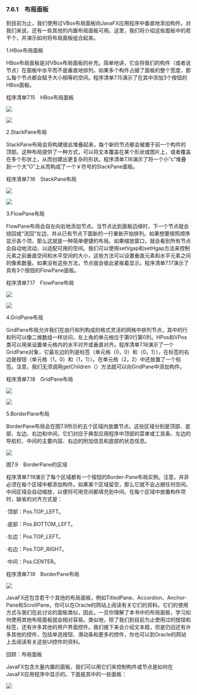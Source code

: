    

### 7.6.1　布局面板

到目前为止，我们使用过VBox布局面板向JavaFX应用程序中垂直地添加构件。对我们来说，还有一些其他的内置布局面板可用。这里，我们将介绍这些面板中的若干个，并演示如何将布局面板组合起来。

1.HBox布局面板

HBox布局面板是对VBox布局面板的补充。简单地讲，它会将我们的构件（或者说节点）在面板中水平而不是垂直地排列。如果多个构件占据了面板的整个宽度，那么每个节点都会赋予大小相等的空间。程序清单7.15演示了在其中添加3个按钮的HBox面板。

程序清单7.15　HBox布局面板

![](0-Assets/Epubook/程序员编程语言经典合集（计算机科学丛书5册套装），javapython编程语言含经典教材龙书《编译原理》%20(Bruce%20Eckel%20%20Alfred%20V.%20Aho%20%20Monica%20S.%20Lam%20etc.)%20(Z-Library)/images/image10688.jpeg)

![](0-Assets/Epubook/程序员编程语言经典合集（计算机科学丛书5册套装），javapython编程语言含经典教材龙书《编译原理》%20(Bruce%20Eckel%20%20Alfred%20V.%20Aho%20%20Monica%20S.%20Lam%20etc.)%20(Z-Library)/images/image10689.jpeg)

2.StackPane布局

StackPane布局会将构建彼此堆叠起来，每个新的节点都会被置于前一个构件的顶部。这种布局提供了一种方式，可以将文本覆盖在某个形状或图片上，或者覆盖在多个形状上，从而创建出更复杂的形状。程序清单7.16演示了将一个小“c”堆叠到一个大“O”上从而构成了一个￥符号的StackPane面板。

程序清单7.16　StackPane布局

![](0-Assets/Epubook/程序员编程语言经典合集（计算机科学丛书5册套装），javapython编程语言含经典教材龙书《编译原理》%20(Bruce%20Eckel%20%20Alfred%20V.%20Aho%20%20Monica%20S.%20Lam%20etc.)%20(Z-Library)/images/image10690.jpeg)

![](0-Assets/Epubook/程序员编程语言经典合集（计算机科学丛书5册套装），javapython编程语言含经典教材龙书《编译原理》%20(Bruce%20Eckel%20%20Alfred%20V.%20Aho%20%20Monica%20S.%20Lam%20etc.)%20(Z-Library)/images/image10691.jpeg)

3.FlowPane布局

FlowPane布局会自左向右地添加节点。当节点达到面板边缘时，下一个节点就会绕回或“流回”左边，并从已有节点下面新的一行重新开始排列。如果想要按照顺序显示各个项，那么这就是一种简单便捷的布局。如果缩放窗口，就会看到所有节点会自动地流动，以适配可用的空间。我们可以使用setVgap和setHgap方法来控制元素之前垂直空间和水平空间的大小，这些方法可以设置垂直元素和水平元素之间的像素数量。如果没有这些方法，节点就会彼此紧挨着显示。程序清单7.17演示了具有3个按钮的FlowPane面板。

程序清单7.17　FlowPane布局

![](0-Assets/Epubook/程序员编程语言经典合集（计算机科学丛书5册套装），javapython编程语言含经典教材龙书《编译原理》%20(Bruce%20Eckel%20%20Alfred%20V.%20Aho%20%20Monica%20S.%20Lam%20etc.)%20(Z-Library)/images/image10692.jpeg)

![](0-Assets/Epubook/程序员编程语言经典合集（计算机科学丛书5册套装），javapython编程语言含经典教材龙书《编译原理》%20(Bruce%20Eckel%20%20Alfred%20V.%20Aho%20%20Monica%20S.%20Lam%20etc.)%20(Z-Library)/images/image10693.jpeg)

4.GridPane布局

GridPane布局允许我们在由行和列构成的格式灵活的网格中排列节点，其中的行和列可以像二维数组一样访问，左上角的单元格位于第0行第0列。HPos和VPos类可以用来设置单元格内的水平对齐或垂直对齐。程序清单7.18演示了一个GridPane对象，它最左边的列是标签（单元格（0，0）和（0，1）），在标签的右边是按钮（单元格（1，0）和（1，1））。在单元格（2，2）中还放置了一个标签。注意，我们无须调用getChildren（）方法就可以向GridPane中添加构件。

程序清单7.18　GridPane布局

![](0-Assets/Epubook/程序员编程语言经典合集（计算机科学丛书5册套装），javapython编程语言含经典教材龙书《编译原理》%20(Bruce%20Eckel%20%20Alfred%20V.%20Aho%20%20Monica%20S.%20Lam%20etc.)%20(Z-Library)/images/image10694.jpeg)

![](0-Assets/Epubook/程序员编程语言经典合集（计算机科学丛书5册套装），javapython编程语言含经典教材龙书《编译原理》%20(Bruce%20Eckel%20%20Alfred%20V.%20Aho%20%20Monica%20S.%20Lam%20etc.)%20(Z-Library)/images/image10695.jpeg)

5.BorderPane布局

BorderPane布局会在图7.9所示的五个区域内放置节点。这些区域分别是顶部、底部、左边、右边和中间，它们对应于典型应用程序中顶部的菜单或工具条、左边的导航栏、中间的主要内容、右边的附加信息和底部的状态信息。

![](0-Assets/Epubook/程序员编程语言经典合集（计算机科学丛书5册套装），javapython编程语言含经典教材龙书《编译原理》%20(Bruce%20Eckel%20%20Alfred%20V.%20Aho%20%20Monica%20S.%20Lam%20etc.)%20(Z-Library)/images/image10696.jpeg)

图7.9　BorderPane的区域

程序清单7.19演示了每个区域都有一个按钮的Border-Pane布局实例。注意，并非必须在每个区域中都添加构件。如果某个区域留空，那么它就不会占据任何空间。中间区域会自动缩放，以便将可用空间都填充到中间。在每个区域中放置构件项时，缺省的对齐方式是：

·顶部：Pos.TOP_LEFT。

·底部：Pos.BOTTOM_LEFT。

·左边：Pos.TOP_LEFT。

·右边：Pos.TOP_RIGHT。

·中间：Pos.CENTER。

程序清单7.19　BorderPane布局

![](0-Assets/Epubook/程序员编程语言经典合集（计算机科学丛书5册套装），javapython编程语言含经典教材龙书《编译原理》%20(Bruce%20Eckel%20%20Alfred%20V.%20Aho%20%20Monica%20S.%20Lam%20etc.)%20(Z-Library)/images/image10697.jpeg)

JavaFX还包含若干个其他的布局面板，例如TitledPane、Accordion、Anchor-Pane和ScrollPane。你可以在Oracle的网站上阅读有关它们的资料。它们的使用方式与我们在此讨论的面板类似，因此，一旦你理解了本书中的布局面板，学习如何使用其他布局面板就会相对容易。类似地，除了我们到目前为止使用过的按钮和标签，还有许多其他的用户界面控件。我们接下来会介绍文本框，但是仍旧还有许多其他的控件，包括单选按钮、滑动条和更多的控件，你也可以到Oracle的网站上去阅读有关这些UI控件的资料。  

回顾：布局面板

JavaFX包含大量内置的面板，我们可以用它们来控制构件或节点是如何在JavaFX应用程序中显示的。下面是其中的一些面板：

![](0-Assets/Epubook/程序员编程语言经典合集（计算机科学丛书5册套装），javapython编程语言含经典教材龙书《编译原理》%20(Bruce%20Eckel%20%20Alfred%20V.%20Aho%20%20Monica%20S.%20Lam%20etc.)%20(Z-Library)/images/image10698.jpeg)